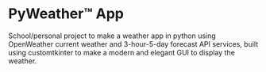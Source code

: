 # PyWeather™ App
School/personal project to make a weather app in python using OpenWeather current weather and 3-hour-5-day forecast API services, built using customtkinter to make a modern and elegant GUI to display the weather.
